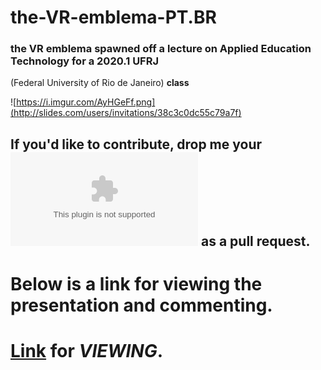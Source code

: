 # the-VR-emblema-PT.BR
### the VR emblema spawned off a lecture on Applied Education Technology for a 2020.1 UFRJ 

(Federal University of Rio de Janeiro) **class**

![https://i.imgur.com/AyHGeFf.png](http://slides.com/users/invitations/38c3c0dc55c79a7f)
## If you'd like to contribute, drop me your ![e-mail](thecyberart.net@gmail.com) as a pull request. 

# Below is a link for viewing the presentation and commenting.
# [Link](http://slides.com/users/invitations/38c3c0dc55c79a7f) for ***VIEWING***.
